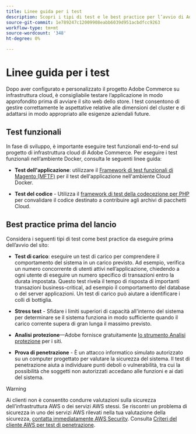 ```yaml
---
title: Linee guida per i test
description: Scopri i tipi di test e le best practice per l’avvio di Adobe Commerce sull’infrastruttura cloud.
source-git-commit: 1e789247c12009908eabb6039d951acbdfcc9263
workflow-type: tm+mt
source-wordcount: '348'
ht-degree: 0%

---
```


# Linee guida per i test

Dopo aver configurato e personalizzato il progetto Adobe Commerce su infrastruttura cloud, è consigliabile testare l’applicazione in modo approfondito prima di avviare il sito web dello store. I test consentono di gestire correttamente le aspettative relative alle dimensioni del cluster e di adattarsi in modo appropriato alle esigenze aziendali future.

## Test funzionali

In fase di sviluppo, è importante eseguire test funzionali end-to-end sul progetto di infrastruttura cloud di Adobe Commerce. Per eseguire i test funzionali nell’ambiente Docker, consulta le seguenti linee guida:

- **Test dell&#39;applicazione**: utilizzare il [Framework di test funzionali di Magento (MFTF)](https://developer.adobe.com/commerce/cloud-tools/docker/test/application-testing/) per il test dell&#39;applicazione nell&#39;ambiente Cloud Docker.

- **Test del codice** - Utilizza il [framework di test della codecezione per PHP](https://developer.adobe.com/commerce/cloud-tools/docker/test/code-testing/) per convalidare il codice destinato a contribuire agli archivi di pacchetti Cloud.

## Best practice prima del lancio

Considera i seguenti tipi di test come best practice da eseguire prima dell’avvio del sito:

- **Test di carico**: eseguire un test di carico per comprendere il comportamento del sistema in un carico previsto. Ad esempio, verifica un numero concorrente di utenti attivi nell’applicazione, chiedendo a ogni utente di eseguire un numero specifico di transazioni entro la durata impostata. Questo test rivela il tempo di risposta di importanti transazioni business-critical, ad esempio il comportamento del database o del server applicazioni. Un test di carico può aiutare a identificare i colli di bottiglia.

- **Stress test** - Sfidare i limiti superiori di capacità all&#39;interno del sistema per determinare se il sistema funziona in modo sufficiente quando il carico corrente supera di gran lunga il massimo previsto.

- **Analisi protezione**—Adobe fornisce gratuitamente [lo strumento Analisi protezione](../launch/overview.md#set-up-the-security-scan-tool) per i siti.

- **Prova di penetrazione** - È un attacco informatico simulato autorizzato su un computer progettato per valutare la sicurezza del sistema. Il test di penetrazione aiuta a individuare punti deboli o vulnerabilità, tra cui la possibilità che soggetti non autorizzati accedano alle funzioni e ai dati del sistema.

>[!WARNING]
>
>Ai clienti non è consentito condurre valutazioni sulla sicurezza dell’infrastruttura AWS o dei servizi AWS stessi. Se riscontri un problema di sicurezza in uno dei servizi AWS rilevati nella tua valutazione della sicurezza, [contatta immediatamente AWS Security](mailto:aws-security@amazon.com). Consulta [Criteri del cliente AWS per test di penetrazione](https://aws.amazon.com/security/penetration-testing/).
